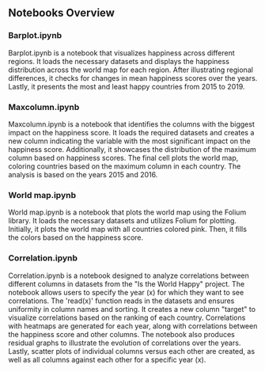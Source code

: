 ## Notebooks Overview

### Barplot.ipynb
Barplot.ipynb is a notebook that visualizes happiness across different regions. It loads the necessary datasets and displays the happiness distribution across the world map for each region. After illustrating regional differences, it checks for changes in mean happiness scores over the years. Lastly, it presents the most and least happy countries from 2015 to 2019.

### Maxcolumn.ipynb
Maxcolumn.ipynb is a notebook that identifies the columns with the biggest impact on the happiness score. It loads the required datasets and creates a new column indicating the variable with the most significant impact on the happiness score. Additionally, it showcases the distribution of the maximum column based on happiness scores. The final cell plots the world map, coloring countries based on the maximum column in each country. The analysis is based on the years 2015 and 2016.

### World map.ipynb
World map.ipynb is a notebook that plots the world map using the Folium library. It loads the necessary datasets and utilizes Folium for plotting. Initially, it plots the world map with all countries colored pink. Then, it fills the colors based on the happiness score.

### Correlation.ipynb
Correlation.ipynb is a notebook designed to analyze correlations between different columns in datasets from the "Is the World Happy" project. The notebook allows users to specify the year (x) for which they want to see correlations. The 'read(x)' function reads in the datasets and ensures uniformity in column names and sorting. It creates a new column "target" to visualize correlations based on the ranking of each country. Correlations with heatmaps are generated for each year, along with correlations between the happiness score and other columns. The notebook also produces residual graphs to illustrate the evolution of correlations over the years. Lastly, scatter plots of individual columns versus each other are created, as well as all columns against each other for a specific year (x).


